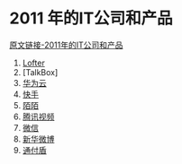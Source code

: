 # 2011 年的IT公司和产品

[原文链接-2011年的IT公司和产品](https://www.it-this-year.com/2020/01/22/51)

1. [Lofter]()
2. [TalkBox]
3. [华为云]()
4. [快手](https://www.it-this-year.com/2020/04/28/407)
5. [陌陌](https://www.it-this-year.com/2020/04/28/406)
6. [腾讯视频]()
7. [微信]()
8. [新华微博]()
9. [通付盾](https://www.it-this-year.com/2020/05/12/564)